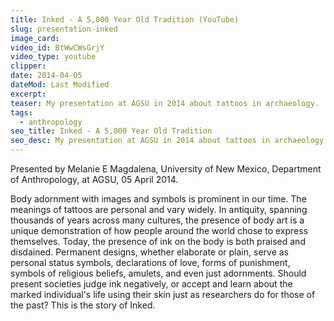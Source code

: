 ```yaml
---
title: Inked - A 5,000 Year Old Tradition (YouTube)
slug: presentation-inked
image_card:
video_id: BtWwCWsGrjY
video_type: youtube
clipper:
date: 2014-04-05
dateMod: Last Modified
excerpt:
teaser: My presentation at AGSU in 2014 about tattoos in archaeology.
tags:
  - anthropology
seo_title: Inked - A 5,000 Year Old Tradition
seo_desc: My presentation at AGSU in 2014 about tattoos in archaeology.
---
```

Presented by Melanie E Magdalena, University of New Mexico, Department of Anthropology, at AGSU, 05 April 2014.

Body adornment with images and symbols is prominent in our time. The meanings of tattoos are personal and vary widely. In antiquity, spanning thousands of years across many cultures, the presence of body art is a unique demonstration of how people around the world chose to express themselves. Today, the presence of ink on the body is both praised and disdained. Permanent designs, whether elaborate or plain, serve as personal status symbols, declarations of love, forms of punishment, symbols of religious beliefs, amulets, and even just adornments. Should present societies judge ink negatively, or accept and learn about the marked individual's life using their skin just as researchers do for those of the past? This is the story of Inked.​
